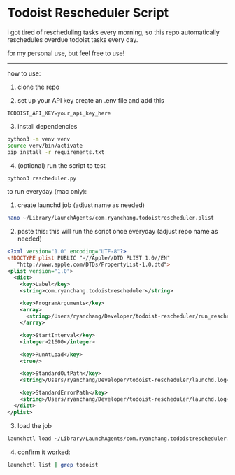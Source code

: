 # Todoist Rescheduler Script
i got tired of rescheduling tasks every morning, so this repo automatically reschedules overdue todoist tasks every day. 

for my personal use, but feel free to use!

---
how to use:
1. clone the repo

2. set up your API key
create an .env file and add this 
```
TODOIST_API_KEY=your_api_key_here
```

3. install dependencies
```bash
python3 -m venv venv
source venv/bin/activate
pip install -r requirements.txt
```

4. (optional) run the script to test
```bash
python3 rescheduler.py
```

to run everyday (mac only):
1. create launchd job (adjust name as needed)
```bash
nano ~/Library/LaunchAgents/com.ryanchang.todoistrescheduler.plist
```

2. paste this: this will run the script once everyday (adjust repo name as needed)
```xml
<?xml version="1.0" encoding="UTF-8"?>
<!DOCTYPE plist PUBLIC "-//Apple//DTD PLIST 1.0//EN"
   "http://www.apple.com/DTDs/PropertyList-1.0.dtd">
<plist version="1.0">
  <dict>
    <key>Label</key>
    <string>com.ryanchang.todoistrescheduler</string>

    <key>ProgramArguments</key>
    <array>
      <string>/Users/ryanchang/Developer/todoist-rescheduler/run_rescheduler.sh</string>
    </array>

    <key>StartInterval</key>
    <integer>21600</integer>

    <key>RunAtLoad</key>
    <true/>

    <key>StandardOutPath</key>
    <string>/Users/ryanchang/Developer/todoist-rescheduler/launchd.log</string>

    <key>StandardErrorPath</key>
    <string>/Users/ryanchang/Developer/todoist-rescheduler/launchd.log</string>
  </dict>
</plist>
```

3. load the job
```bash
launchctl load ~/Library/LaunchAgents/com.ryanchang.todoistrescheduler.plist
```

4. confirm it worked:
```bash
launchctl list | grep todoist
```


